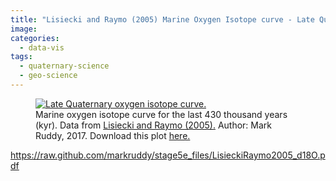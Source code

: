 ```yaml
---
title: "Lisiecki and Raymo (2005) Marine Oxygen Isotope curve - Late Quaternary"
image: 
categories:
  - data-vis
tags:
  - quaternary-science
  - geo-science
---
```


<figure class="align-centre">
  <a href="{{ site.url }}{{ site.baseurl }}/assets/images/geo-science/ois-plot.png"><img src="{{ site.url }}{{ site.baseurl }}/assets/images/geo-science/ois-plot.png" alt="Late Quaternary oxygen isotope curve."></a>
  <figcaption>Marine oxygen isotope curve for the last 430 thousand years (kyr). Data from <a href="http://www.lorraine-lisiecki.com/stack.html" target="_blank">Lisiecki and Raymo (2005).</a> Author: Mark Ruddy, 2017. Download this plot <a href="{{ site.downloadurl }}/LisieckiRaymo2005_d18O.pdf">here.</a></figcaption>
</figure> 




https://raw.github.com/markruddy/stage5e_files/LisieckiRaymo2005_d18O.pdf